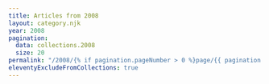 ```yaml
---
title: Articles from 2008
layout: category.njk
year: 2008
pagination:
  data: collections.2008
  size: 20
permalink: "/2008/{% if pagination.pageNumber > 0 %}page/{{ pagination.pageNumber | plus: 1 }}/{% endif %}index.html"
eleventyExcludeFromCollections: true
---
```

